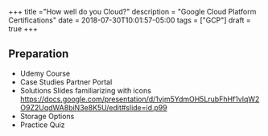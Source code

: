 +++
title ="How well do you Cloud?"
description = "Google Cloud Platform Certifications"
date = 2018-07-30T10:01:57-05:00
tags = ["GCP"]
draft = true
+++



## Preparation
- Udemy Course
- Case Studies Partner Portal
- Solutions Slides familiarizing with icons
https://docs.google.com/presentation/d/1vjm5YdmOH5LrubFhHf1vlqW2O9Z2UqdWA8biN3e8K5U/edit#slide=id.p99
- Storage Options
- Practice Quiz